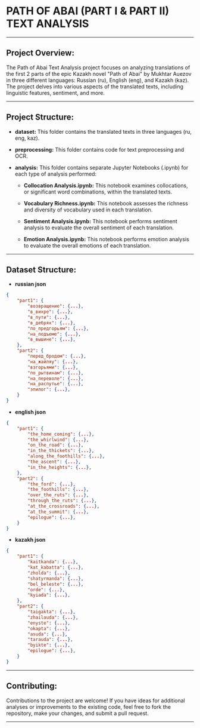 # PATH OF ABAI (PART I & PART II) TEXT ANALYSIS

---

## Project Overview:

The Path of Abai Text Analysis project focuses on analyzing translations of the first 2 parts of the epic Kazakh novel "Path of Abai" by Mukhtar Auezov in three different languages: Russian (ru), English (eng), and Kazakh (kaz). The project delves into various aspects of the translated texts, including linguistic features, sentiment, and more.

---

## Project Structure:

- **dataset:** This folder contains the translated texts in three languages (ru, eng, kaz).

- **preprocessing:** This folder contains code for text preprocessing and OCR.
  
- **analysis:** This folder contains separate Jupyter Notebooks (.ipynb) for each type of analysis performed:
    
    - **Collocation Analysis.ipynb:** This notebook examines collocations, or significant word combinations, within the translated texts.
    
    - **Vocabulary Richness.ipynb:** This notebook assesses the richness and diversity of vocabulary used in each translation.
    
    - **Sentiment Analysis.ipynb:** This notebook performs sentiment analysis to evaluate the overall sentiment of each translation.
    
    - **Emotion Analysis.ipynb:** This notebook performs emotion analysis to evaluate the overall emotions of each translation.

---

## Dataset Structure:

- **russian json** 
```json
{
    "part1": {
        "возвращение": {...},
        "в_вихре": {...},
        "в_пути": {...},
        "в_дебрях": {...},
        "по_предгорьям": {...},
        "на_подъеме": {...},
        "в_вышине": {...},
    },
    "part2": {
        "перед_бродом": {...},
        "на_жайляу": {...},
        "взгорьями": {...},
        "по_рытвинам": {...},
        "на_переволе": {...},
        "на_распутье": {...},
        "эпилог": {...},
    }
}
```
- **english json**
```json
{
    "part1": {
        "the_home_coming": {...},
        "the_whirlwind": {...},
        "on_the_road": {...},
        "in_the_thickets": {...},
        "along_the_foothills": {...},
        "the_ascent": {...},
        "in_the_heights": {...},
    },
    "part2": {
        "the_ford": {...},
        "the_foothills": {...},
        "over_the_ruts": {...},
        "through_the_ruts": {...},
        "at_the_crossroads": {...},
        "at_the_summit": {...},
        "epilogue": {...},
    }
}
```
- **kazakh json**
```json
{
    "part1": {
        "kaitkanda": {...},
        "kat_kabatta": {...},
        "zholda": {...},
        "shatyrmanda": {...},
        "bel_beleste": {...},
        "orde": {...},
        "kyiada": {...},
    },
    "part2": {
        "taigakta": {...},
        "zhailauda": {...},
        "enyste": {...},
        "okapta": {...},
        "asuda": {...},
        "tarauda": {...},
        "byikte": {...},
        "epilogue": {...},
    }
}
```

---

## Contributing:

Contributions to the project are welcome! If you have ideas for additional analyses or improvements to the existing code, feel free to fork the repository, make your changes, and submit a pull request.

---
